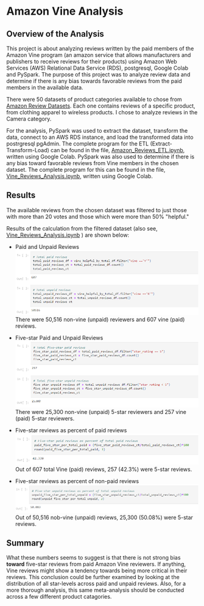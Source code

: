 # Amazon Vine Analysis

## Overview of the Analysis
This project is about analyzing reviews written by the paid members of the Amazon Vine program (an amazon service that allows manufacturers and publishers to receive reviews for their products) using Amazon Web Services (AWS) Relational Data Service (RDS), postgresql, Google Colab and PySpark. The purpose of this project was to analyze review data and determine if there is any bias towards favorable reviews from the paid members in the available data.

There were 50 datasets of product categories available to chose from [Amazon Review Datasets](https://s3.amazonaws.com/amazon-reviews-pds/tsv/index.txt). Each one contains reviews of a specific product, from clothing apparel to wireless products. I chose to analyze reviews in the Camera category.

For the analysis, PySpark was used to extract the dataset, transform the data, connect to an AWS RDS instance, and load the transformed data into postrgresql pgAdmin. The complete program for the ETL (Extract-Transform-Load) can be found in the file, [Amazon_Reviews_ETL.ipynb](https://github.com/dshetty100/Amazon_Vine_Analysis/blob/main/Amazon_Reviews_ETL.ipynb), written using Google Colab. PySpark was also used to determine if there is any bias toward favorable reviews from Vine members in the chosen dataset. The complete program for this can be found in the file, [Vine_Reviews_Analysis.ipynb](https://github.com/dshetty100/Amazon_Vine_Analysis/blob/main/Vine_Review_Analysis.ipynb), written using Google Colab.


## Results

The available reviews from the chosen dataset was filtered to just those with more than 20 votes and those which were more than 50% "helpful."


Results of the calculation from the filtered dataset (also see, [Vine_Reviews_Analysis.ipynb](https://github.com/dshetty100/Amazon_Vine_Analysis/blob/main/Vine_Review_Analysis.ipynb) ) are shown below:

- Paid and Unpaid Reviews
![Paid and Unpaid Reviews](Images/paid-unpaid-reviews.png)\
There were 50,516 non-vine (unpaid) reviewers and 607 vine (paid) reviews.

- Five-star Paid and Unpaid Reviews
![Five-star Paid and Unpaid Reviews](Images/paid-unpaid-5star-reviews.png)\
There were 25,300 non-vine (unpaid) 5-star reviewers and 257 vine (paid) 5-star reviewers.

- Five-star reviews as percent of paid reviews
![Five-star reviews as percent of paid reviews](Images/paid-5star-reviews-percentage.png)\
Out of 607 total Vine (paid) reviews, 257 (42.3%) were 5-star reviews.

- Five-star reviews as percent of non-paid reviews
![Five-star reviews as percent of non-paid reviews](Images/unpaid-5star-reviews-percentage.png)\
Out of 50,516 nob-vine (unpaid) reviews, 25,300 (50.08%) were 5-star reviews.

## Summary 
What these numbers seems to suggest is that there is not strong bias **toward** five-star reviews from paid Amazon Vine reviewers. If anything, Vine reviews might show a tendency towards being more critical in their reviews. This conclusion could be further examined by looking at the distribution of all star-levels across paid and unpaid reviews. Also, for a more thorough analysis, this same meta-analysis should be conducted across a few different product catagories.